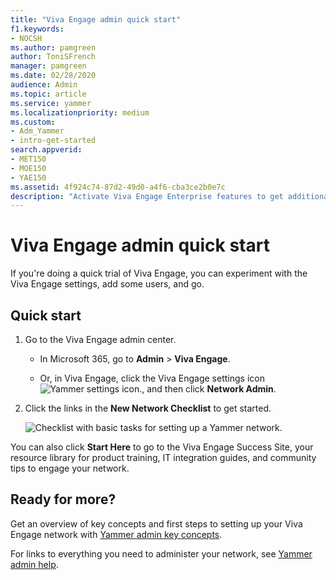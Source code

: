 ```yaml
---
title: "Viva Engage admin quick start"
f1.keywords:
- NOCSH
ms.author: pamgreen
author: ToniSFrench
manager: pamgreen
ms.date: 02/28/2020
audience: Admin
ms.topic: article
ms.service: yammer
ms.localizationpriority: medium
ms.custom: 
- Adm_Yammer
- intro-get-started
search.appverid:
- MET150
- MOE150
- YAE150
ms.assetid: 4f924c74-87d2-49d0-a4f6-cba3ce2b0e7c
description: "Activate Viva Engage Enterprise features to get additional administration, apps, integration, services and support features, and an integrated experience with Microsoft 365."
---
```


# Viva Engage admin quick start

If you're doing a quick trial of Viva Engage, you can experiment with the Viva Engage settings, add some users, and go. 
  
## Quick start

1. Go to the Viva Engage admin center.
    
      - In Microsoft 365, go to **Admin** \> **Viva Engage**.
    
      - Or, in Viva Engage, click the Viva Engage settings icon ![Yammer settings icon.](../media/9704ce70-56ce-43f7-96c6-f253b0413d40.png), and then click **Network Admin**.
    
2. Click the links in the **New Network Checklist** to get started. 
    
    ![Checklist with basic tasks for setting up a Yammer network.](../media/ff561537-c263-4dcb-91bc-feba6a7691eb.png)
  
You can also click **Start Here** to go to the Viva Engage Success Site, your resource library for product training, IT integration guides, and community tips to engage your network. 
  
## Ready for more?

Get an overview of key concepts and first steps to setting up your Viva Engage network with [Yammer admin key concepts](admin-key-concepts.md).
  
For links to everything you need to administer your network, see [Yammer admin help](../index.yml).